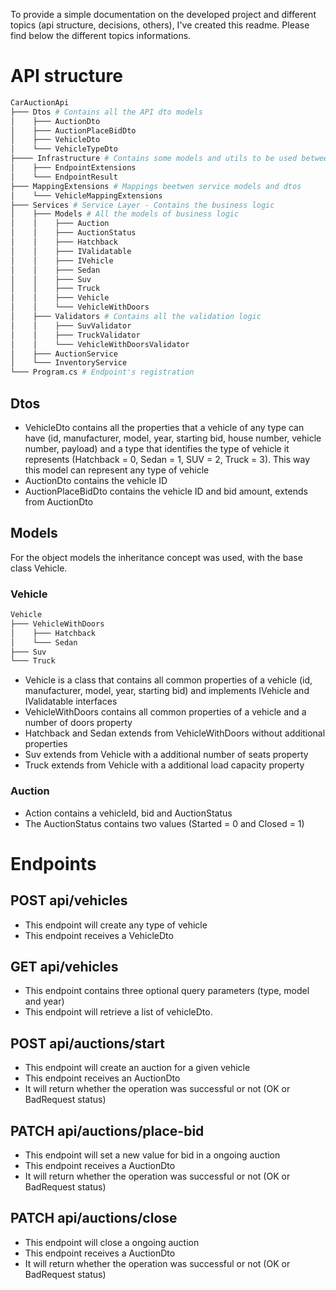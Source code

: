 
To provide a simple documentation on the developed project and different topics (api structure, decisions, others), I've created this readme. Please find below the different topics informations.

# API structure

```bash
CarAuctionApi
├─── Dtos # Contains all the API dto models
│    ├─── AuctionDto
│    ├─── AuctionPlaceBidDto
│    ├─── VehicleDto
│    └─── VehicleTypeDto
├──── Infrastructure # Contains some models and utils to be used between endpoints and business logic
│    ├─── EndpointExtensions 
│    └─── EndpointResult
├─── MappingExtensions # Mappings beetwen service models and dtos
│    └─── VehicleMappingExtensions
├─── Services # Service Layer - Contains the business logic
│    ├─── Models # All the models of business logic
│    │    ├─── Auction
│    │    ├─── AuctionStatus
│    │    ├─── Hatchback
│    │    ├─── IValidatable
│    │    ├─── IVehicle
│    │    ├─── Sedan
│    │    ├─── Suv
│    │    ├─── Truck
│    │    ├─── Vehicle
│    │    └─── VehicleWithDoors
│    ├─── Validators # Contains all the validation logic
│    │    ├─── SuvValidator
│    │    ├─── TruckValidator
│    │    └─── VehicleWithDoorsValidator
│    ├─── AuctionService
│    └─── InventoryService
└─── Program.cs # Endpoint's registration
```

## Dtos
- VehicleDto contains all the properties that a vehicle of any type can have (id, manufacturer, model, year, starting bid, house number, vehicle number, payload) and a type that identifies the type of vehicle it represents (Hatchback = 0, Sedan = 1, SUV = 2, Truck = 3). This way this model can represent any type of vehicle
- AuctionDto contains the vehicle ID
- AuctionPlaceBidDto contains the vehicle ID and bid amount, extends from AuctionDto

## Models
For the object models the inheritance concept was used, with the base class Vehicle.

### Vehicle
```bash
Vehicle
├─── VehicleWithDoors
│    ├─── Hatchback
│    └─── Sedan
├─── Suv
└─── Truck
```
- Vehicle is a class that contains all common properties of a vehicle (id, manufacturer, model, year, starting bid) and implements IVehicle and IValidatable interfaces
- VehicleWithDoors contains all common properties of a vehicle and a number of doors property
- Hatchback and Sedan extends from VehicleWithDoors without additional properties
- Suv extends from Vehicle with a additional number of seats property
- Truck extends from Vehicle with a additional load capacity property

### Auction
- Action contains a vehicleId, bid and AuctionStatus
- The AuctionStatus contains two values (Started = 0 and Closed = 1)

# Endpoints
## POST api/vehicles
- This endpoint will create any type of vehicle
- This endpoint receives a VehicleDto
## GET api/vehicles
- This endpoint contains three optional query parameters (type, model and year)
- This endpoint will retrieve a list of vehicleDto.
## POST api/auctions/start
- This endpoint will create an auction for a given vehicle
- This endpoint receives an AuctionDto
- It will return whether the operation was successful or not (OK or BadRequest status)
## PATCH api/auctions/place-bid
- This endpoint will set a new value for bid in a ongoing auction
- This endpoint receives a AuctionDto
- It will return whether the operation was successful or not (OK or BadRequest status)
## PATCH api/auctions/close
- This endpoint will close a ongoing auction
- This endpoint receives a AuctionDto
- It will return whether the operation was successful or not (OK or BadRequest status)
